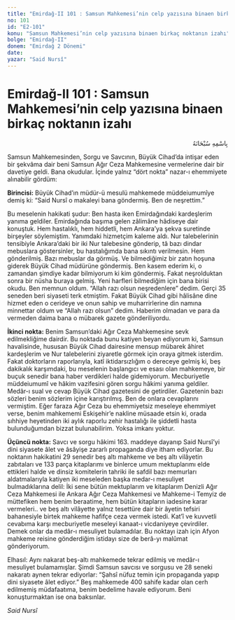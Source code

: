 ```yaml
---
title: "Emirdağ-II 101 : Samsun Mahkemesi’nin celp yazısına binaen birkaç noktanın izahı"
no: 101
id: "E2-101"
konu: "Samsun Mahkemesi’nin celp yazısına binaen birkaç noktanın izahı"
bolge: "Emirdağ-II"
donem: "Emirdağ 2 Dönemi"
date: 
yazar: "Said Nursî"
---
```


# Emirdağ-II 101 : Samsun Mahkemesi’nin celp yazısına binaen birkaç noktanın izahı

<p class="arabic" dir="rtl" title="Meal: “Her türlü noksan sıfatlardan yüce olan Allah’ın adıyla.”">بِاسْمِهِ سُبْحَانَهُ</p>

Samsun Mahkemesinden, Sorgu ve Savcının, Büyük Cihad’da intişar eden bir şekvâma dair beni Samsun Ağır Ceza Mahkemesine vermelerine dair bir davetiye geldi. Bana okudular. İçinde yalnız “dört nokta” nazar-ı ehemmiyete alınabilir gördüm:

**Birincisi:** Büyük Cihad’ın müdür-ü mesulü mahkemede müddeiumumîye demiş ki: “Said Nursî o makaleyi bana göndermiş. Ben de neşrettim.”

Bu meselenin hakikati şudur: Ben hasta iken Emirdağındaki kardeşlerim yanıma geldiler. Emirdağında başıma gelen zâlimâne hâdiseye dair konuştuk. Hem hastalıklı, hem hiddetli, hem Ankara’ya şekva suretinde birşeyler söylemiştim. Yanımdaki hizmetçim kaleme aldı. Nur talebelerinin tensibiyle Ankara’daki bir iki Nur talebesine gönderip, tâ bazı dindar mebuslara göstersinler, bu hastalığımda bana sıkıntı verilmesin. Hem gönderilmiş. Bazı mebuslar da görmüş. Ve bilmediğimiz bir zatın hoşuna giderek Büyük Cihad müdürüne göndermiş. Ben kasem ederim ki, o zamandan şimdiye kadar bilmiyorum ki kim göndermiş. Fakat neşrolduktan sonra bir nüsha buraya gelmiş. Yeni harfleri bilmediğim için bana birisi okudu. Ben memnun oldum. “Allah razı olsun neşredenlere” dedim. Gerçi 35 seneden beri siyaseti terk etmiştim. Fakat Büyük Cihad gibi hâlisâne dine hizmet eden o cerideye ve onun sahip ve muharrirlerine din namına minnettar oldum ve “Allah razı olsun” dedim. Haberim olmadan ve para da vermeden daima bana o mübarek gazete gönderiliyordu.

**İkinci nokta:** Benim Samsun’daki Ağır Ceza Mahkemesine sevk edilmekliğime dairdir. Bu noktada bunu katiyen beyan ediyorum ki, Samsun havalisinde, hususan Büyük Cihad dairesine mensup mübarek âhiret kardeşlerim ve Nur talebelerini ziyaretle görmek için oraya gitmek isterdim. Fakat doktorların raporlarıyla, katî iktidarsızlığım o dereceye gelmiş ki, beş dakikalık karşımdaki, bu meselenin başlangıcı ve esası olan mahkemeye, bir buçuk senedir bana haber verdikleri halde gidemiyorum. Mecburiyetle müddeiumumî ve hâkim vazifesini gören sorgu hâkimi yanıma geldiler. Medâr-ı sual ve cevap Büyük Cihad gazetesini de getirdiler. Gazetenin bazı sözleri benim sözlerim içine karıştırılmış. Ben de onlara cevaplarını vermiştim. Eğer faraza Ağır Ceza bu ehemmiyetsiz meseleye ehemmiyet verse, benim mahkememi Eskişehir’e nakline müsaade etsin ki, orada sıhhiye heyetinden iki aylık raporlu zehir hastalığı ile şiddetli hasta bulunduğumdan bizzat bulunabilirim. Yoksa imkanı yoktur.

**Üçüncü nokta:** Savcı ve sorgu hâkimi 163. maddeye dayanıp Said Nursî’yi dini siyasete âlet ve âsâyişe zararlı propaganda diye itham ediyorlar. Bu noktanın hakikatini 29 senedir beş altı mahkeme ve beş altı vilâyetin zabıtaları ve 133 parça kitaplarımı ve binlerce umum mektuplarımı elde ettikleri halde ve dinsiz komitelerin tahriki ile safdil bazı memurları aldatmalarıyla katiyen iki meseleden başka medar-ı mesuliyet bulmadıklarına delil: İki sene bütün mektuplarım ve kitaplarım Denizli Ağır Ceza Mahkemesi ile Ankara Ağır Ceza Mahkemesi ve Mahkeme-i Temyiz de müttefiken hem benim beraatime, hem bütün kitapların iadesine karar vermeleri.. ve beş altı vilâyette yalnız tesettüre dair bir âyetin tefsiri bahanesiyle birtek mahkeme hafifçe ceza vermek istedi. Kat’î ve kuvvetli cevabıma karşı mecburiyetle meseleyi kanaat-ı vicdaniyeye çevirdiler. Demek onlar da medâr-ı mesuliyet bulamadılar. Bu noktayı izah için Afyon mahkeme reisine gönderdiğim istidayı size de berâ-yı malûmat gönderiyorum.

Elhasıl: Aynı nakarat beş-altı mahkemede tekrar edilmiş ve medâr-ı mesuliyet bulamamışlar. Şimdi Samsun savcısı ve sorgusu ve 28 seneki nakaratı aynen tekrar ediyorlar: “Şahsî nüfuz temin için propaganda yapıp dini siyasete âlet ediyor.” Beş mahkemede 400 sahife kadar olan cerh edilmemiş müdafaatıma, benim bedelime havale ediyorum. Beni konuşturmaktan ise ona baksınlar.

*Said Nursî*
